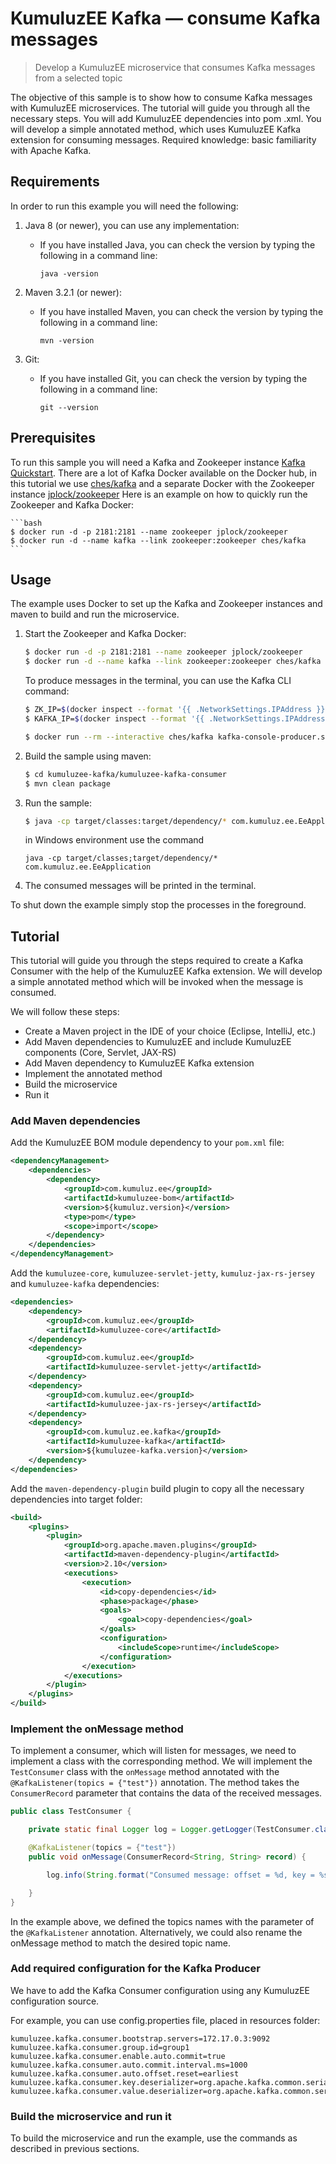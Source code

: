 # KumuluzEE Kafka &mdash; consume Kafka messages

> Develop a KumuluzEE microservice that consumes Kafka messages from a selected topic

The objective of this sample is to show how to consume Kafka messages with KumuluzEE microservices.
The tutorial will guide you through all the necessary steps. You will add KumuluzEE dependencies into pom
.xml. You will develop a simple annotated method, which uses KumuluzEE Kafka extension for consuming messages.
Required knowledge: basic familiarity with Apache Kafka.

## Requirements

In order to run this example you will need the following:

1. Java 8 (or newer), you can use any implementation:
    * If you have installed Java, you can check the version by typing the following in a command line:
        
        ```
        java -version
        ```

2. Maven 3.2.1 (or newer):
    * If you have installed Maven, you can check the version by typing the following in a command line:
        
        ```
        mvn -version
        ```
3. Git:
    * If you have installed Git, you can check the version by typing the following in a command line:
    
        ```
        git --version
        ```

## Prerequisites

To run this sample you will need a Kafka and Zookeeper instance [Kafka Quickstart](https://kafka.apache.org/quickstart). 
There are a lot of Kafka Docker available on the Docker hub, in this tutorial we use [ches/kafka](https://hub.docker.com/r/ches/kafka/) 
and a separate Docker with the Zookeeper instance [jplock/zookeeper](https://hub.docker.com/r/jplock/zookeeper/)
Here is an example on how to quickly run the Zookeeper and Kafka Docker:

    ```bash
    $ docker run -d -p 2181:2181 --name zookeeper jplock/zookeeper
    $ docker run -d --name kafka --link zookeeper:zookeeper ches/kafka
    ```
   
## Usage

The example uses Docker to set up the Kafka and Zookeeper instances and maven to build and run the microservice.

1. Start the Zookeeper and Kafka Docker:

    ```bash
    $ docker run -d -p 2181:2181 --name zookeeper jplock/zookeeper
    $ docker run -d --name kafka --link zookeeper:zookeeper ches/kafka
    ```
    
    To produce messages in the terminal, you can use the Kafka CLI command:
    
    ```bash
    $ ZK_IP=$(docker inspect --format '{{ .NetworkSettings.IPAddress }}' zookeeper)
    $ KAFKA_IP=$(docker inspect --format '{{ .NetworkSettings.IPAddress }}' kafka)
    
    $ docker run --rm --interactive ches/kafka kafka-console-producer.sh --topic test --broker-list $KAFKA_IP:9092
    ```
    

2. Build the sample using maven:
   
   ```bash
   $ cd kumuluzee-kafka/kumuluzee-kafka-consumer
   $ mvn clean package
   ```

3. Run the sample:

    ```bash
    $ java -cp target/classes:target/dependency/* com.kumuluz.ee.EeApplication
    ```

    in Windows environment use the command
    ```batch
    java -cp target/classes;target/dependency/* com.kumuluz.ee.EeApplication
    ```
    
4. The consumed messages will be printed in the terminal.

To shut down the example simply stop the processes in the foreground.

## Tutorial

This tutorial will guide you through the steps required to create a Kafka Consumer with the help of the KumuluzEE Kafka extension.
We will develop a simple annotated method which will be invoked when the message is consumed.

We will follow these steps:
* Create a Maven project in the IDE of your choice (Eclipse, IntelliJ, etc.)
* Add Maven dependencies to KumuluzEE and include KumuluzEE components (Core, Servlet, JAX-RS)
* Add Maven dependency to KumuluzEE Kafka extension
* Implement the annotated method
* Build the microservice
* Run it

### Add Maven dependencies

Add the KumuluzEE BOM module dependency to your `pom.xml` file:
```xml
<dependencyManagement>
    <dependencies>
        <dependency>
            <groupId>com.kumuluz.ee</groupId>
            <artifactId>kumuluzee-bom</artifactId>
            <version>${kumuluz.version}</version>
            <type>pom</type>
            <scope>import</scope>
        </dependency>
    </dependencies>
</dependencyManagement>
```

Add the `kumuluzee-core`, `kumuluzee-servlet-jetty`, `kumuluz-jax-rs-jersey` and `kumuluzee-kafka` dependencies:
```xml
<dependencies>
    <dependency>
        <groupId>com.kumuluz.ee</groupId>
        <artifactId>kumuluzee-core</artifactId>
    </dependency>
    <dependency>
        <groupId>com.kumuluz.ee</groupId>
        <artifactId>kumuluzee-servlet-jetty</artifactId>
    </dependency>
    <dependency>
        <groupId>com.kumuluz.ee</groupId>
        <artifactId>kumuluzee-jax-rs-jersey</artifactId>
    </dependency>
    <dependency>
        <groupId>com.kumuluz.ee.kafka</groupId>
        <artifactId>kumuluzee-kafka</artifactId>
        <version>${kumuluzee-kafka.version}</version>
    </dependency>
</dependencies>
```

Add the `maven-dependency-plugin` build plugin to copy all the necessary dependencies into target folder:

```xml
<build>
    <plugins>
        <plugin>
            <groupId>org.apache.maven.plugins</groupId>
            <artifactId>maven-dependency-plugin</artifactId>
            <version>2.10</version>
            <executions>
                <execution>
                    <id>copy-dependencies</id>
                    <phase>package</phase>
                    <goals>
                        <goal>copy-dependencies</goal>
                    </goals>
                    <configuration>
                        <includeScope>runtime</includeScope>
                    </configuration>
                </execution>
            </executions>
        </plugin>
    </plugins>
</build>
```

### Implement the onMessage method

To implement a consumer, which will listen for messages, we need to implement a class with the corresponding method. We will implement the `TestConsumer` class with the `onMessage` method annotated with the `@KafkaListener(topics = {"test"})` annotation. 
The method takes the `ConsumerRecord` parameter that contains the data of the received messages.

```java
public class TestConsumer {

    private static final Logger log = Logger.getLogger(TestConsumer.class.getName());

    @KafkaListener(topics = {"test"})
    public void onMessage(ConsumerRecord<String, String> record) {

        log.info(String.format("Consumed message: offset = %d, key = %s, value = %s%n", record.offset(), record.key(), record.value()));

    }
}
```

In the example above, we defined the topics names with the parameter of the `@KafkaListener` annotation. Alternatively, we could also rename the onMessage method to match the desired topic name.

### Add required configuration for the Kafka Producer

We have to add the Kafka Consumer configuration using any KumuluzEE configuration source.

For example, you can use config.properties file, placed in resources folder:

```properties
kumuluzee.kafka.consumer.bootstrap.servers=172.17.0.3:9092
kumuluzee.kafka.consumer.group.id=group1
kumuluzee.kafka.consumer.enable.auto.commit=true
kumuluzee.kafka.consumer.auto.commit.interval.ms=1000
kumuluzee.kafka.consumer.auto.offset.reset=earliest
kumuluzee.kafka.consumer.key.deserializer=org.apache.kafka.common.serialization.StringDeserializer
kumuluzee.kafka.consumer.value.deserializer=org.apache.kafka.common.serialization.StringDeserializer
```

### Build the microservice and run it

To build the microservice and run the example, use the commands as described in previous sections.

